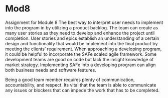 # Mod8
Assignment for Module 8
The best way to interpret user needs to implement into the program in by utilizing a product backlog. The team can create as many user stories as they need to develop and enhance the project until completion. User stories and epics establish an understanding of a certain design and functionality that would be implement into the final product by meeting the clients’ requirement. When approaching a developing program, it could be helpful to incorporate the SAFe scaled agile framework. Some development teams are good on code but lack the insight knowledge of market strategy. Implementing SAFe into a developing program can align both business needs and software features. 

Being a good team member requires plenty of communication, accountability, and respect. Its vital that the team is able to communicate any issues or blockers that can impede the work that has to be completed. 
